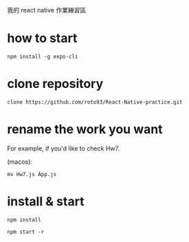 我的 react native 作業練習區

# how to start
`npm install -g expo-cli`

# clone repository
`clone https://github.com/roto93/React-Native-practice.git`

# rename the work you want

For example, if you'd like to check Hw7.

(macos):

`mv Hw7.js App.js`

# install & start

`npm install`

`npm start -r`
